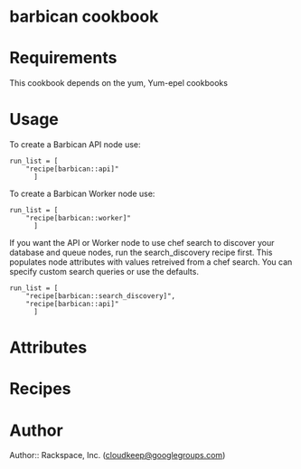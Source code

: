 # barbican cookbook

# Requirements

This cookbook depends on the yum, Yum-epel cookbooks

# Usage

To create a Barbican API node use:

```
run_list = [
	"recipe[barbican::api]"
      ]
```

To create a Barbican Worker node use:

```
run_list = [
	"recipe[barbican::worker]"
      ]
```

If you want the API or Worker node to use chef search to discover your database and queue nodes, run the search_discovery recipe first. This populates node attributes with values retreived from a chef search.  You can specify custom search queries or use the defaults.

```
run_list = [
	"recipe[barbican::search_discovery]",
	"recipe[barbican::api]"
      ]
```

# Attributes

# Recipes

# Author

Author:: Rackspace, Inc. (<cloudkeep@googlegroups.com>)
